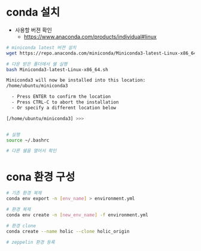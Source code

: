 
# conda 설치 
- 사용할 버젼 확인 
  - https://www.anaconda.com/products/individual#linux
```bash
# miniconda latest 버젼 설치 
wget https://repo.anaconda.com/miniconda/Miniconda3-latest-Linux-x86_64.sh

# 다운 받은 폴더에서 쉘 실행
bash Miniconda3-latest-Linux-x86_64.sh 

Miniconda3 will now be installed into this location:
/home/ubuntu/miniconda3

  - Press ENTER to confirm the location
  - Press CTRL-C to abort the installation
  - Or specify a different location below

[/home/ubuntu/miniconda3] >>> 


# 실행
source ~/.bashrc

# 다른 쉘을 열어서 확인 

```


# cona 환경 구성


```bash
# 기존 환경 복제
conda env export -n [env_name] > environment.yml

# 환경 복제
conda env create -n [new_env_name] -f environment.yml

# 환경 clone
conda create --name holic --clone holic_origin


```



```bash
# zeppelin 환경 등록 
```


